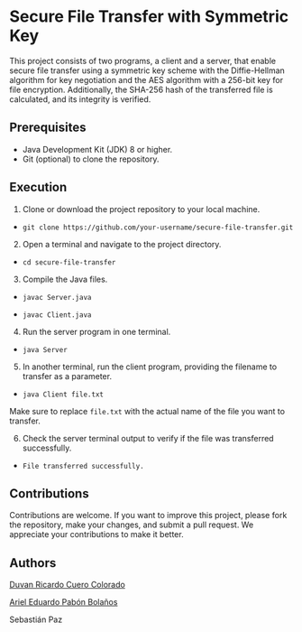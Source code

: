 # Secure File Transfer with Symmetric Key

This project consists of two programs, a client and a server, that enable secure file transfer using a symmetric key scheme with the Diffie-Hellman algorithm for key negotiation and the AES algorithm with a 256-bit key for file encryption. Additionally, the SHA-256 hash of the transferred file is calculated, and its integrity is verified.

## Prerequisites

- Java Development Kit (JDK) 8 or higher.
- Git (optional) to clone the repository.

## Execution

1. Clone or download the project repository to your local machine.

- ```git clone https://github.com/your-username/secure-file-transfer.git```

2. Open a terminal and navigate to the project directory.

- ```cd secure-file-transfer```

3. Compile the Java files.

- ```javac Server.java```

- ```javac Client.java```

4. Run the server program in one terminal.

- ```java Server```

5. In another terminal, run the client program, providing the filename to transfer as a parameter.

- ```java Client file.txt```

Make sure to replace `file.txt` with the actual name of the file you want to transfer.

6. Check the server terminal output to verify if the file was transferred successfully.

- ```File transferred successfully.```

## Contributions

Contributions are welcome. If you want to improve this project, please fork the repository, make your changes, and submit a pull request. We appreciate your contributions to make it better.

## Authors
[Duvan Ricardo Cuero Colorado](https://github.com/merolemay)

[Ariel Eduardo Pabón Bolaños](https://github.com/Lycanfloof)

Sebastián Paz
